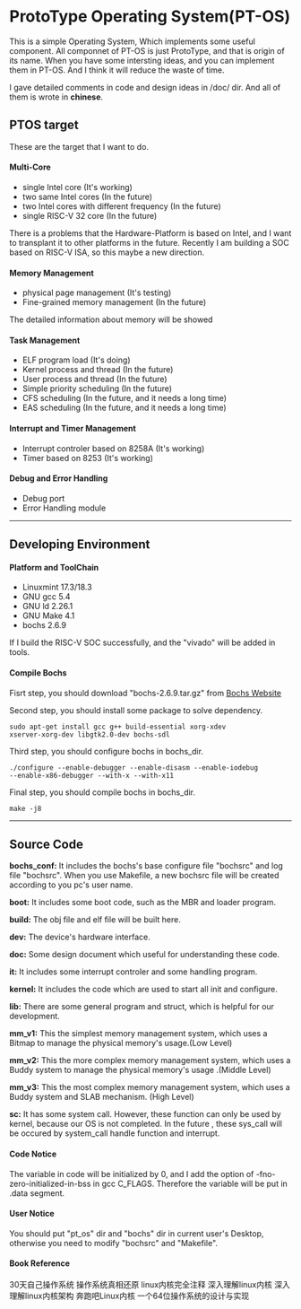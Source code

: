 ProtoType Operating System(PT-OS)
====

This is a simple Operating System, Which implements some useful component.
All componnet of PT-OS is just ProtoType, and that is origin of its name.
When you have some intersting ideas, and you can implement them in PT-OS.
And I think it will reduce the waste of time. 

I gave detailed comments in code and design ideas in /doc/ dir. And all of them
is wrote in **chinese**.

PTOS target
----

These are the target that I want to do. 

#### Multi-Core 

- single Intel core (It's working)
- two same Intel cores (In the future)
- two Intel cores with different frequency (In the future)
- single RISC-V 32 core (In the future)

There is a problems that the Hardware-Platform is based on Intel, and I want to
transplant it to other platforms in the future. Recently I am building a SOC 
based on RISC-V ISA, so this maybe a new direction. 

#### Memory Management

- physical page management (It's testing)
- Fine-grained memory management (In the future)

The detailed information about memory  will be showed

#### Task Management

- ELF program load (It's doing)
- Kernel process and thread (In the future)
- User process and thread (In the future)
- Simple priority scheduling (In the future)
- CFS scheduling (In the future, and it needs a long time)
- EAS scheduling (In the future, and it needs a long time)

#### Interrupt and Timer Management

- Interrupt controler based on 8258A (It's working)
- Timer based on 8253 (It's working)

#### Debug and Error Handling

- Debug port
- Error Handling module

---------------------------------

Developing Environment
----

#### Platform and ToolChain

- Linuxmint 17.3/18.3
- GNU gcc 	5.4
- GNU ld 	2.26.1
- GNU Make	4.1
- bochs 	2.6.9

If I build the RISC-V SOC successfully, and the "vivado" will be added in tools. 

#### Compile Bochs

Fisrt step, you should download "bochs-2.6.9.tar.gz" from 
[Bochs Website](https://sourceforge.net/projects/bochs/files/bochs/2.6.9/)

Second step, you should install some package to solve dependency. 

	sudo apt-get install gcc g++ build-essential xorg-xdev 
	xserver-xorg-dev libgtk2.0-dev bochs-sdl

Third step, you should configure bochs in bochs_dir.

	./configure --enable-debugger --enable-disasm --enable-iodebug 
	--enable-x86-debugger --with-x --with-x11

Final step, you should compile bochs in bochs_dir.

	make -j8

---------------------------------

Source Code
----
**bochs_conf:** It includes the bochs's base configure file "bochsrc" and log 
file "bochsrc". When you use Makefile, a new bochsrc file will be created
according to you pc's user name.

**boot:** It includes some boot code, such as the MBR and loader program.

**build:** The obj file and elf file will be built here.

**dev:** The device's hardware interface.

**doc:** Some design document which useful for understanding these code.

**it:** It includes some interrupt controler and some handling program.

**kernel:** It includes the code which are used to start all init and configure.

**lib:** There are some general program and struct, which is helpful for our 
development.

**mm_v1:** This the simplest memory management system, which uses a Bitmap to 
manage the physical memory's usage.(Low Level)

**mm_v2:**	This the more complex memory management system, which uses a Buddy 
system to manage the physical memory's usage .(Middle Level)

**mm_v3:**	This the most complex memory management system, which uses a Buddy 
system and SLAB mechanism. (High Level)

**sc:** It has some system call. However, these function can only be used by 
kernel, because our OS is not completed. In the future , these sys_call will be
occured by system_call handle function and interrupt.
	

#### Code Notice

The variable in code will be initialized by 0, and I add the option of 
-fno-zero-initialized-in-bss in gcc C_FLAGS. Therefore the variable will be put
in .data segment.

#### User Notice

You should put "pt_os" dir and "bochs" dir in current user's Desktop, 
otherwise you need to modify "bochsrc" and "Makefile".


#### Book Reference

30天自己操作系统
操作系统真相还原
linux内核完全注释
深入理解linux内核
深入理解linux内核架构
奔跑吧Linux内核
一个64位操作系统的设计与实现






















